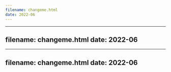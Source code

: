 ```yaml
---
filename: changeme.html
date: 2022-06
---
```


---
filename: changeme.html
date: 2022-06
---

---
filename: changeme.html
date: 2022-06
---

